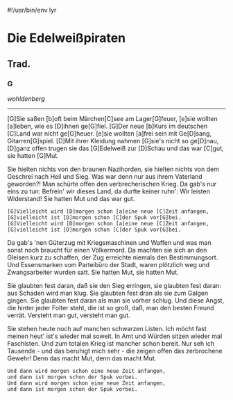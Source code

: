 #!/usr/bin/env lyr
# Die Edelweißpiraten
## Trad.
### G

*wohldenberg*

---


[G]Sie saßen [b]oft beim Märchen[C]see am Lager[G]feuer,
[e]sie wollten [a]leben, wie es [D]ihnen ge[G]fiel.
[G]Der neue [b]Kurs im deutschen [C]Land war nicht ge[G]heuer.
[e]sie wollten [a]frei sein mit Ge[D]sang, Gitarren[G]spiel.
[D]Mit ihrer Kleidung nahmen [G]sie's nicht so ge[D]nau,
[D]ganz offen trugen sie das [G]Edelweiß zur [D]Schau
und das war [C]gut, sie hatten [G]Mut.


Sie hielten nichts von den braunen Nazihorden,
sie hielten nichts von dem Geschrei nach Heil und Sieg.
Was war denn nur aus ihrem Vaterland geworden?!
Man schürte offen den verbrecherischen Krieg.
Da gab's nur eins zu tun: Befrein' wir dieses Land,
da durfte keiner ruhn': Wir leisten Widerstand!
Sie hatten Mut und das war gut.



    [G]Vielleicht wird [D]morgen schon [a]eine neue [C]Zeit anfangen,
    [G]vielleicht ist [D]morgen schon [C]der Spuk vor[G]bei.
    [G]Vielleicht wird [D]morgen schon [a]eine neue [C]Zeit anfangen,
    [G]vielleicht ist [D]morgen schon [C]der Spuk vor[G]bei.


Da gab's 'nen Güterzug mit Kriegsmaschinen und Waffen
und was man sonst noch braucht für einen Völkermord.
Da machten sie sich an den Gleisen kurz zu schaffen,
der Zug erreichte niemals den Bestimmungsort.
Und Essensmarken vom Parteibüro der Stadt,
waren plötzlich weg und Zwangsarbeiter wurden satt.
Sie hatten Mut, sie hatten Mut.


Sie glaubten fest daran, daß sie den Sieg erringen,
sie glaubten fest daran: aus Schaden wird man klug.
Sie glaubten fest dran als sie zum Galgen gingen.
Sie glaubten fest daran als man sie vorher schlug.
Und diese Angst, die hinter jeder Folter steht,
die ist so groß, daß, man den besten Freund verrät.
Versteht man gut, versteht man gut.


Sie stehen heute noch auf manchen schwarzen Listen.
Ich möcht fast meinen heut' ist's wieder mal soweit.
In Amt und Würden sitzen wieder mal Faschisten.
Und zum totalen Krieg ist mancher schon bereit.
Nur seh ich Tausende - und das beruhigt mich sehr -
die zeigen offen das zerbrochene Gewehr!
Denn das macht Mut, denn das macht Mut.


    Und dann wird morgen schon eine neue Zeit anfangen,
    und dann ist morgen schon der Spuk vorbei.
    Und dann wird morgen schon eine neue Zeit anfangen,
    und dann ist morgen schon der Spuk vorbei.
